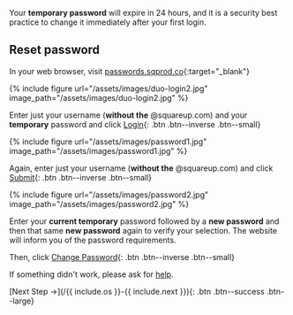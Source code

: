 
Your __temporary password__ will expire in 24 hours, and it is a security best practice to change it immediately after your first login. 

## Reset password

In your web browser, visit [passwords.sqprod.co](https://passwords.sqprod.co/){:target="_blank"}

<a name="login"></a>
{% include figure url="/assets/images/duo-login2.jpg" image_path="/assets/images/duo-login2.jpg" %}

Enter just your username (**without the** @squareup.com) and your __temporary__ password and click [Login](#setup1){: .btn .btn--inverse .btn--small}

<a name="setup1"></a>
{% include figure url="/assets/images/password1.jpg" image_path="/assets/images/password1.jpg" %}

Again, enter just your username (**without the** @squareup.com) and click [Submit](#setup2){: .btn .btn--inverse .btn--small}

<a name="setup2"></a>
{% include figure url="/assets/images/password2.jpg" image_path="/assets/images/password2.jpg" %}

Enter your __current temporary__ password followed by a __new password__ and then that same __new password__ again to verify your selection. The website will inform you of the password requirements. 

Then, click [Change Password](#approve){: .btn .btn--inverse .btn--small}

<a name="approve"></a>
If something didn't work, please ask for [help](/help). 

[Next Step &rarr;](/{{ include.os }}-{{ include.next }}){: .btn .btn--success .btn--large}

